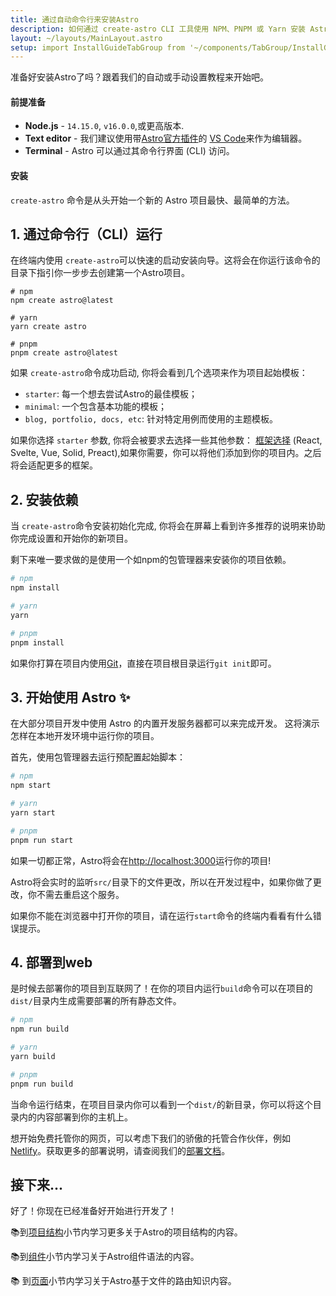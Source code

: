 ```yaml
---
title: 通过自动命令行来安装Astro
description: 如何通过 create-astro CLI 工具使用 NPM、PNPM 或 Yarn 安装 Astro。
layout: ~/layouts/MainLayout.astro
setup: import InstallGuideTabGroup from '~/components/TabGroup/InstallGuideTabGroup.astro';
---
```

准备好安装Astro了吗？跟着我们的自动或手动设置教程来开始吧。

#### 前提准备

- **Node.js** - `14.15.0`, `v16.0.0`,或更高版本.
- **Text editor** - 我们建议使用带[Astro官方插件](https://marketplace.visualstudio.com/items?itemName=astro-build.astro-vscode)的 [VS Code](https://code.visualstudio.com/)来作为编辑器。
- **Terminal** - Astro 可以通过其命令行界面 (CLI) 访问。

<InstallGuideTabGroup />

#### 安装

`create-astro` 命令是从头开始一个新的 Astro 项目最快、最简单的方法。

## 1. 通过命令行（CLI）运行

在终端内使用 `create-astro`可以快速的启动安装向导。这将会在你运行该命令的目录下指引你一步步去创建第一个Astro项目。

```shell
# npm
npm create astro@latest

# yarn
yarn create astro

# pnpm
pnpm create astro@latest
```

如果 `create-astro`命令成功启动, 你将会看到几个选项来作为项目起始模板：
- `starter`: 每一个想去尝试Astro的最佳模板；
- `minimal`: 一个包含基本功能的模板；
- `blog, portfolio, docs, etc`: 针对特定用例而使用的主题模板。

如果你选择 `starter` 参数, 你将会被要求去选择一些其他参数： [框架选择](/en/core-concepts/framework-components) (React, Svelte, Vue, Solid, Preact),如果你需要，你可以将他们添加到你的项目内。之后将会适配更多的框架。

## 2. 安装依赖

当 `create-astro`命令安装初始化完成, 你将会在屏幕上看到许多推荐的说明来协助你完成设置和开始你的新项目。

剩下来唯一要求做的是使用一个如npm的包管理器来安装你的项目依赖。

```bash
# npm
npm install

# yarn
yarn

# pnpm
pnpm install

```

如果你打算在项目内使用[Git](https://git-scm.com/)，直接在项目根目录运行`git init`即可。


## 3. 开始使用 Astro ✨

在大部分项目开发中使用 Astro 的内置开发服务器都可以来完成开发。 这将演示怎样在本地开发环境中运行你的项目。

首先，使用包管理器去运行预配置起始脚本：

```bash
# npm
npm start

# yarn
yarn start

# pnpm
pnpm run start
```

如果一切都正常，Astro将会在[http://localhost:3000](http://localhost:3000)运行你的项目!


Astro将会实时的监听`src/`目录下的文件更改，所以在开发过程中，如果你做了更改，你不需去重启这个服务。


如果你不能在浏览器中打开你的项目，请在运行`start`命令的终端内看看有什么错误提示。


## 4. 部署到web

是时候去部署你的项目到互联网了！在你的项目内运行`build`命令可以在项目的`dist/`目录内生成需要部署的所有静态文件。


```bash
# npm
npm run build

# yarn
yarn build

# pnpm
pnpm run build
```

当命令运行结束，在项目目录内你可以看到一个`dist/`的新目录，你可以将这个目录内的内容部署到你的主机上。

想开始免费托管你的网页，可以考虑下我们的骄傲的托管合作伙伴，例如 [Netlify](https://www.netlify.com/)。获取更多的部署说明，请查阅我们的[部署文档](/zh-CN/guides/deploy)。


## 接下来...

好了！你现在已经准备好开始进行开发了！

📚到[项目结构](/zh-CN/core-concepts/project-structure)小节内学习更多关于Astro的项目结构的内容。

📚到[组件](/zh-CN/core-concepts/astro-components)小节内学习关于Astro组件语法的内容。

📚 到[页面](/zh-CN/core-concepts/astro-pages)小节内学习关于Astro基于文件的路由知识内容。

